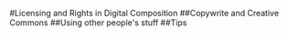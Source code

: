 #Licensing and Rights in Digital Composition
##Copywrite and Creative Commons
##Using other people's stuff
##Tips
